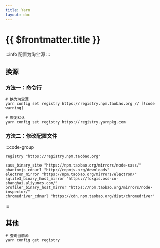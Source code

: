 ```yaml
---
title: Yarn
layout: doc
---
```

# {{ $frontmatter.title }}

:::info
配置为淘宝源
:::

## 换源
### 方法一：命令行
```shell
# 换为淘宝源
yarn config set registry https://registry.npm.taobao.org // [!code warning]

# 恢复默认
yarn config set registry https://registry.yarnpkg.com
```
### 方法二：修改配置文件
:::code-group
```shell [.yarnrc]
registry "https://registry.npm.taobao.org"

sass_binary_site "https://npm.taobao.org/mirrors/node-sass/"
phantomjs_cdnurl "http://cnpmjs.org/downloads"
electron_mirror "https://npm.taobao.org/mirrors/electron/"
sqlite3_binary_host_mirror "https://foxgis.oss-cn-shanghai.aliyuncs.com/"
profiler_binary_host_mirror "https://npm.taobao.org/mirrors/node-inspector/"
chromedriver_cdnurl "https://cdn.npm.taobao.org/dist/chromedriver"
```
:::


## 其他
```shell
# 查询当前源
yarn config get registry
```